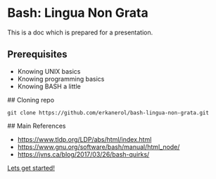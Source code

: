 # Bash: Lingua Non Grata

This is a doc which is prepared for a presentation.


## Prerequisites

- Knowing UNIX basics
- Knowing programming basics
- Knowing BASH a little

## Cloning repo
```
git clone https://github.com/erkanerol/bash-lingua-non-grata.git
```

## Main References

- https://www.tldp.org/LDP/abs/html/index.html
- https://www.gnu.org/software/bash/manual/html_node/
- https://jvns.ca/blog/2017/03/26/bash-quirks/

[Lets get started!](/slides/intro/aboutme)